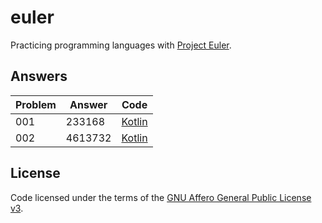 # euler

Practicing programming languages with [Project Euler](https://projecteuler.net).

## Answers

| Problem | Answer | Code |
|---------|--------|--------|
| 001 | 233168 | [Kotlin](./KotlinEuler/src/main/kotlin/Problem001.kt) |
| 002 | 4613732 | [Kotlin](./KotlinEuler/src/main/kotlin/Problem002.kt) |

## License

Code licensed under the terms of the [GNU Affero General Public License v3](LICENSE).
